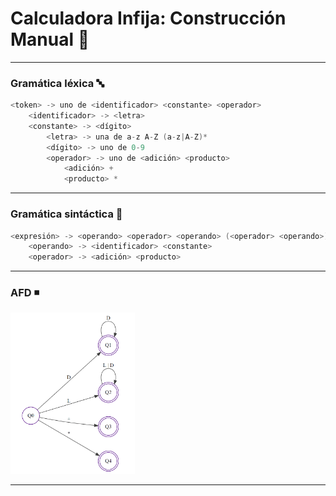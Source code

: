 # Calculadora Infija: Construcción Manual 🧮

---

### Gramática léxica 🔤

```c
<token> -> uno de <identificador> <constante> <operador>
    <identificador> -> <letra>
    <constante> -> <dígito>
    	<letra> -> una de a-z A-Z (a-z|A-Z)*
    	<dígito> -> uno de 0-9
    	<operador> -> uno de <adición> <producto>
    		<adición> +
    		<producto> *
```

---

### Gramática sintáctica 🔗

```c
<expresión> -> <operando> <operador> <operando> (<operador> <operando>)*
    <operando> -> <identificador> <constante>
    <operador> -> <adición> <producto>
```

---

### AFD ◾

<img src="/06-CalcInfManual/imgs/afd.png" alt="Autómata finito determinístico" style="zoom:30%;" />

---

